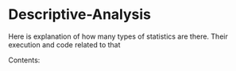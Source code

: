# Descriptive-Analysis
Here is explanation of how many types of statistics are there. Their execution and code related to that
 
 Contents:
